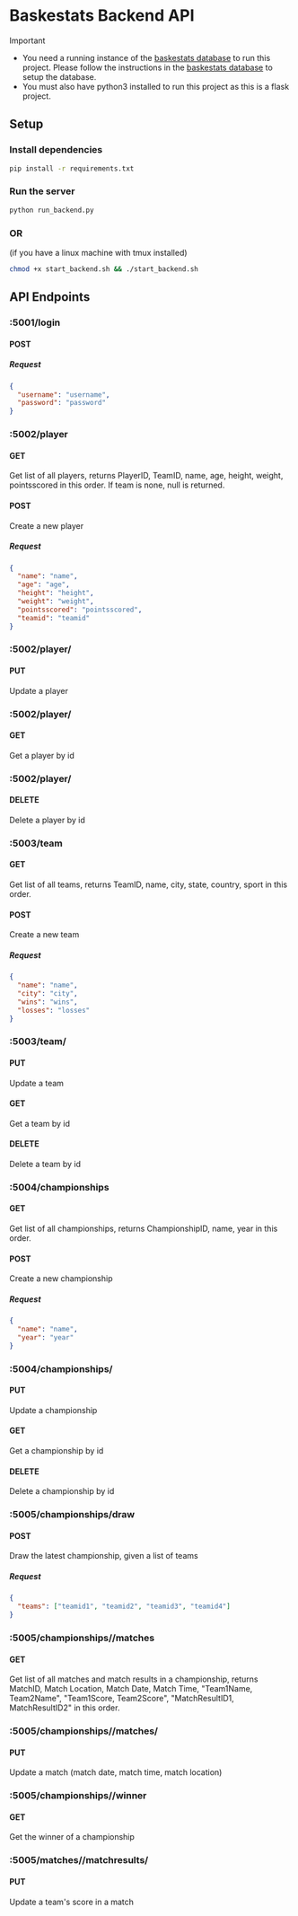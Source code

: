 # Baskestats Backend API

> [!IMPORTANT]
> - You need a running instance of the [baskestats database](../database/README.md) to run this project. Please follow the instructions in the [baskestats database](../database/README.md) to setup the database.
> - You must also have python3 installed to run this project as this is a flask project.


## Setup

### Install dependencies

```bash
pip install -r requirements.txt
```

### Run the server

```bash
python run_backend.py
```

### OR
(if you have a linux machine with tmux installed)

```bash
chmod +x start_backend.sh && ./start_backend.sh
```

## API Endpoints

### :5001/login

#### POST

##### Request

```json
{
  "username": "username",
  "password": "password"
}
```

### :5002/player

#### GET

Get list of all players, returns PlayerID, TeamID, name, age, height, weight, pointsscored in this order. If team is none, null is returned.

#### POST

Create a new player

##### Request

```json
{
  "name": "name",
  "age": "age",
  "height": "height",
  "weight": "weight",
  "pointsscored": "pointsscored",
  "teamid": "teamid"
}
```

### :5002/player/<playerid>

#### PUT

Update a player

### :5002/player/<playerid>

#### GET

Get a player by id

### :5002/player/<playerid>

#### DELETE

Delete a player by id

### :5003/team

#### GET

Get list of all teams, returns TeamID, name, city, state, country, sport in this order.

#### POST

Create a new team

##### Request

```json
{
  "name": "name",
  "city": "city",
  "wins": "wins",
  "losses": "losses"
}
```

### :5003/team/<teamid>

#### PUT

Update a team

#### GET

Get a team by id

#### DELETE

Delete a team by id

### :5004/championships

#### GET

Get list of all championships, returns ChampionshipID, name, year in this order.

#### POST

Create a new championship

##### Request

```json
{
  "name": "name",
  "year": "year"
}
```

### :5004/championships/<championshipid>

#### PUT

Update a championship

#### GET

Get a championship by id

#### DELETE

Delete a championship by id

### :5005/championships/draw

#### POST

Draw the latest championship, given a list of teams

##### Request

```json
{
  "teams": ["teamid1", "teamid2", "teamid3", "teamid4"]
}
```

### :5005/championships/<championshipid>/matches

#### GET

Get list of all matches and match results in a championship, returns MatchID, Match Location, Match Date, Match Time, "Team1Name, Team2Name", "Team1Score, Team2Score", "MatchResultID1, MatchResultID2" in this order.

### :5005/championships/<championshipid>/matches/<matchid>

#### PUT

Update a match (match date, match time, match location)

### :5005/championships/<championshipid>/winner

#### GET

Get the winner of a championship

### :5005/matches/<matchid>/matchresults/<matchresultid>

#### PUT

Update a team's score in a match

